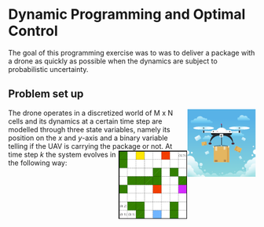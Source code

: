 # Dynamic Programming and Optimal Control
The goal of this programming exercise was to was to deliver a package with a drone as quickly as possible when the dynamics are subject to probabilistic uncertainty.
## Problem set up
<img align="right" height="140" src="https://github.com/andreadacol98/Dynamic_Programming/blob/main/Images/UAV.PNG"></img>
The drone operates in a discretized world of M x N cells and its dynamics at a certain time step are modelled through three state variables, namely its position on the <i>x</i> and <i>y</i>-axis and a binary variable telling if the UAV is carrying the package or not.
<img align="right" height="140" src="https://github.com/andreadacol98/Dynamic_Programming/blob/main/Images/grid_world.png"></img>
At time step <i>k</i> the system evolves in the following way:
<br/>




